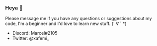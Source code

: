 ### Heya 👋

Please message me if you have any questions or suggestions about my code, I'm a beginner and I'd love to learn new stuff. (´ ∀ ` *)
 - Discord: Marcel#2105 
 - Twitter: @xafemi_
